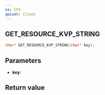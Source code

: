 ```yaml
---
ns: CFX
apiset: client
---
```

## GET_RESOURCE_KVP_STRING

```c
char* GET_RESOURCE_KVP_STRING(char* key);
```


## Parameters
* **key**: 

## Return value

